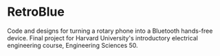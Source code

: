 RetroBlue
=========

Code and designs for turning a rotary phone into a Bluetooth hands-free device. Final project for Harvard University's introductory electrical engineering course, Engineering Sciences 50.
